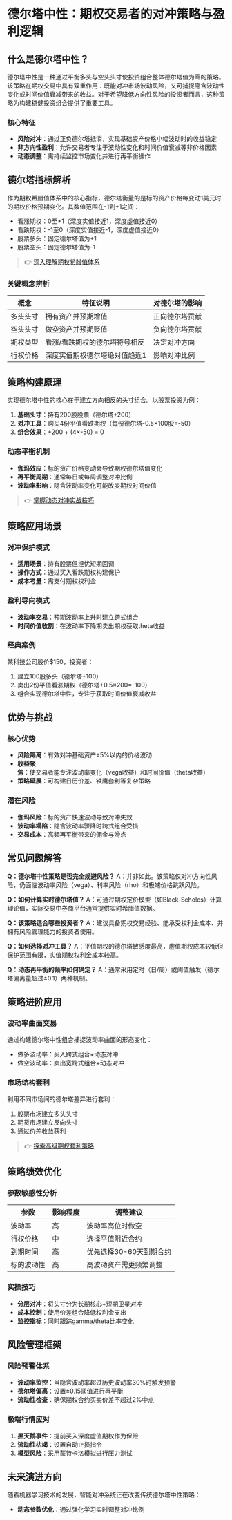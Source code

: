 # 德尔塔中性：期权交易者的对冲策略与盈利逻辑

## 什么是德尔塔中性？

德尔塔中性是一种通过平衡多头与空头头寸使投资组合整体德尔塔值为零的策略。该策略在期权交易中具有双重作用：既能对冲市场波动风险，又可捕捉隐含波动性变化或时间价值衰减带来的收益。对于希望降低方向性风险的投资者而言，这种策略为构建稳健投资组合提供了重要工具。

### 核心特征
- **风险对冲**：通过正负德尔塔抵消，实现基础资产价格小幅波动时的收益稳定
- **非方向性盈利**：允许交易者专注于波动性变化和时间价值衰减等非价格因素
- **动态调整**：需持续监控市场变化并进行再平衡操作

## 德尔塔指标解析

作为期权希腊值体系中的核心指标，德尔塔衡量的是标的资产价格每变动1美元时的期权价格预期变化。其数值范围在-1到+1之间：
- 看涨期权：0至+1（深度实值接近1，深度虚值接近0）
- 看跌期权：-1至0（深度实值接近-1，深度虚值接近0）
- 股票多头：固定德尔塔值为+1
- 股票空头：固定德尔塔值为-1

> 👉 [深入理解期权希腊值体系](https://bit.ly/okx_welcome)

### 关键概念辨析
| 概念        | 特征说明                          | 对德尔塔的影响       |
|-------------|-----------------------------------|----------------------|
| 多头头寸    | 拥有资产并预期增值                | 正向德尔塔贡献       |
| 空头头寸    | 做空资产并预期贬值                | 负向德尔塔贡献       |
| 期权类型    | 看涨/看跌期权的德尔塔符号相反     | 决定对冲方向         |
| 行权价格    | 深度实值期权德尔塔绝对值趋近1     | 影响对冲比例         |

## 策略构建原理

实现德尔塔中性的核心在于建立方向相反的头寸组合。以股票投资为例：
1. **基础头寸**：持有200股股票（德尔塔+200）
2. **对冲工具**：购买4份平值看跌期权（每份德尔塔-0.5×100股=-50）
3. **组合效果**：+200 + (4×-50) = 0

### 动态平衡机制
- **伽玛效应**：标的资产价格变动会导致期权德尔塔值变化
- **再平衡周期**：通常每日或每周调整对冲比例
- **波动率影响**：隐含波动率变化可能改变期权时间价值

> 👉 [掌握动态对冲实战技巧](https://bit.ly/okx_welcome)

## 策略应用场景

### 对冲保护模式
- **适用场景**：持有股票但担忧短期回调
- **操作方式**：通过买入看跌期权构建保护
- **成本考量**：需支付期权权利金

### 盈利导向模式
- **波动率交易**：预期波动率上升时建立跨式组合
- **时间价值收割**：在波动率下降期卖出期权获取theta收益

### 经典案例
某科技公司股价$150，投资者：
1. 建立100股多头（德尔塔+100）
2. 卖出2份平值看涨期权（德尔塔+0.5×200=-100）
3. 组合实现德尔塔中性，专注于获取时间价值衰减收益

## 优势与挑战

### 核心优势
- **风险隔离**：有效对冲基础资产±5%以内的价格波动
- **收益聚焦**：使交易者能专注波动率变化（vega收益）和时间价值（theta收益）
- **策略延展**：可构建日历价差、铁鹰套利等复杂策略

### 潜在风险
- **伽玛风险**：标的资产快速波动导致对冲失效
- **波动率塌陷**：隐含波动率骤降时跨式组合受损
- **交易成本**：高频再平衡带来的佣金与滑点

## 常见问题解答

**Q：德尔塔中性策略是否完全规避风险？**
A：并非如此。该策略仅对冲方向性风险，仍面临波动率风险（vega）、利率风险（rho）和极端价格跳跃风险。

**Q：如何计算实时德尔塔值？**
A：可通过期权定价模型（如Black-Scholes）计算理论值，实际交易中券商平台通常提供实时希腊值数据。

**Q：该策略适合哪些投资者？**
A：建议具备期权交易经验、能承受权利金成本、并拥有风险管理能力的投资者使用。

**Q：如何选择对冲工具？**
A：平值期权的德尔塔敏感度最高，虚值期权成本较低但保护范围有限，实值期权权利金成本较高。

**Q：动态再平衡的频率如何确定？**
A：通常采用定时（日/周）或阈值触发（德尔塔偏离量超过±0.1）两种机制。

## 策略进阶应用

### 波动率曲面交易
通过构建德尔塔中性组合捕捉波动率曲面的形态变化：
- 做多波动率：买入跨式组合+动态对冲
- 做空波动率：卖出宽跨式组合+动态对冲

### 市场结构套利
利用不同市场间的德尔塔差异进行套利：
1. 股票市场建立多头头寸
2. 期货市场建立反向头寸
3. 通过价差收敛获利

> 👉 [探索高级期权套利策略](https://bit.ly/okx_welcome)

## 策略绩效优化

### 参数敏感性分析
| 参数        | 影响程度 | 调整建议               |
|-------------|----------|------------------------|
| 波动率      | 高       | 波动率高位时做空       |
| 行权价格    | 中       | 选择平值附近合约       |
| 到期时间    | 高       | 优先选择30-60天到期合约|
| 标的波动性  | 高       | 高波动资产需更频繁调整 |

### 实操技巧
- **分层对冲**：将头寸分为长期核心+短期卫星对冲
- **成本控制**：使用价差组合降低权利金支出
- **监控指标**：同时跟踪gamma/theta比率变化

## 风险管理框架

### 风险预警体系
- **波动率监控**：当隐含波动率超过历史波动率30%时触发预警
- **德尔塔偏离**：设置±0.15阈值进行再平衡
- **流动性检查**：确保期权合约买卖价差不超过2%中点

### 极端行情应对
1. **黑天鹅事件**：提前买入深度虚值期权作为保险
2. **流动性枯竭**：设置自动止损指令
3. **模型风险**：采用蒙特卡洛模拟进行压力测试

## 未来演进方向

随着机器学习技术的发展，智能对冲系统正在改变传统德尔塔中性策略：
- **动态参数优化**：通过强化学习实时调整对冲比例